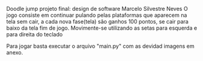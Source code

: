 Doodle jump
projeto final: design de software
Marcelo Silvestre Neves
O jogo consiste em continuar pulando pelas plataformas que aparecem na tela sem cair, a cada nova fase(tela) são ganhos 100 pontos, se cair para baixo da tela fim de jogo. Movimente-se utilizando as setas para esquerda e para direita do teclado

Para jogar basta executar o arquivo "main.py" com as devidad imagens em anexo.
